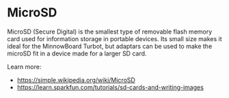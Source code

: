 # MicroSD
MicroSD (Secure Digital) is the smallest type of removable flash memory card 
used for information storage in portable devices. Its small size makes it 
ideal for the MinnowBoard Turbot, but adaptars can be used to make the microSD fit 
in a device made for a larger SD card.

Learn more:
*  https://simple.wikipedia.org/wiki/MicroSD
*  https://learn.sparkfun.com/tutorials/sd-cards-and-writing-images